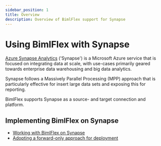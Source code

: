 ```yaml
---
sidebar_position: 1
title: Overview
description: Overview of BimlFlex support for Synapse
---
```

# Using BimlFlex with Synapse

[Azure Synapse Analytics](https://azure.microsoft.com/en-us/services/synapse-analytics) ('Synapse') is a Microsoft Azure service that is focused on integrating data at scale, with use-cases primarily geared towards enterprise data warehousing and big data analytics.

Synapse follows a Massively Parallel Processing (MPP) approach that is particularly effective for insert large data sets and exposing this for reporting.

BimlFlex supports Synapse as a source- and target connection and platform.

## Implementing BimlFlex on Synapse

* [Working with BimlFlex on Synapse](./synapse-implementation)
* [Adopting a forward-only approach for deployment](./synapse-forward-only-approach)

